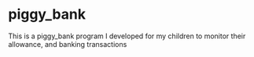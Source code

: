 # piggy_bank
This is a piggy_bank program I developed for my children to monitor their allowance, and banking transactions
